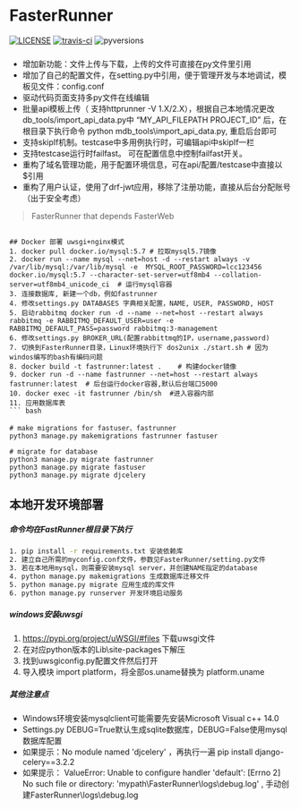 # FasterRunner

[![LICENSE](https://img.shields.io/github/license/HttpRunner/FasterRunner.svg)](https://github.com/HttpRunner/FasterRunner/blob/master/LICENSE) [![travis-ci](https://travis-ci.org/HttpRunner/FasterRunner.svg?branch=master)](https://travis-ci.org/HttpRunner/FasterRunner) ![pyversions](https://img.shields.io/pypi/pyversions/Django.svg)

###
- 增加新功能：文件上传与下载，上传的文件可直接在py文件里引用
- 增加了自己的配置文件，在setting.py中引用，便于管理开发与本地调试，模板见文件：config.conf
- 驱动代码页面支持多py文件在线编辑
- 批量api模板上传（ 支持httprunner -V 1.X/2.X），根据自己本地情况更改db_tools/import_api_data.py中 “MY_API_FILEPATH PROJECT_ID” 后，在根目录下执行命令 python mdb_tools\import_api_data.py, 重启后台即可
- 支持skipIf机制。testcase中多用例执行时，可编辑api中skipIf一栏
- 支持testcase运行时failfast。 可在配置信息中控制failfast开关。
- 重构了域名管理功能，用于配置环境信息，可在api/配置/testcase中直接以$引用
- 重构了用户认证，使用了drf-jwt应用，移除了注册功能，直接从后台分配账号（出于安全考虑）

> FasterRunner that depends FasterWeb

```

## Docker 部署 uwsgi+nginx模式
1. docker pull docker.io/mysql:5.7 # 拉取mysql5.7镜像
2. docker run --name mysql --net=host -d --restart always -v /var/lib/mysql:/var/lib/mysql -e  MYSQL_ROOT_PASSWORD=lcc123456 docker.io/mysql:5.7 --character-set-server=utf8mb4 --collation-server=utf8mb4_unicode_ci  # 运行mysql容器
3. 连接数据库, 新建一个db，例如fastrunner
4. 修改settings.py DATABASES 字典相关配置，NAME, USER, PASSWORD, HOST
5. 启动rabbitmq docker run -d --name --net=host --restart always rabbitmq -e RABBITMQ_DEFAULT_USER=user -e RABBITMQ_DEFAULT_PASS=password rabbitmq:3-management
6. 修改settings.py BROKER_URL(配置rabbittmq的IP，username,password)
7. 切换到FasterRunner目录，Linux环境执行下 dos2unix ./start.sh # 因为windos编写的bash有编码问题
8. docker build -t fastrunner:latest .    # 构建docker镜像
9. docker run -d --name fastrunner --net=host --restart always fastrunner:latest  # 后台运行docker容器,默认后台端口5000
10. docker exec -it fastrunner /bin/sh  #进入容器内部
11. 应用数据库表
``` bash

# make migrations for fastuser、fastrunner
python3 manage.py makemigrations fastrunner fastuser

# migrate for database
python3 manage.py migrate fastrunner
python3 manage.py migrate fastuser
python3 manage.py migrate djcelery
```

## 本地开发环境部署
##### 命令均在FastRunner根目录下执行
``` bash
1. pip install -r requirements.txt 安装依赖库
2. 建立自己所需的myconfig.conf文件，参数见FasterRunner/setting.py文件
3. 若在本地用mysql，则需要安装mysql server，并创建NAME指定的database
4. python manage.py makemigrations 生成数据库迁移文件
5. python manage.py migrate 应用生成的库文件
6. python manage.py runserver 开发环境启动服务
``` 

##### windows安装uwsgi
1. https://pypi.org/project/uWSGI/#files 下载uwsgi文件
2. 在对应python版本的Lib\site-packages下解压
3. 找到uwsgiconfig.py配置文件然后打开
4. 导入模块 import platform，将全部os.uname替换为 platform.uname

##### 其他注意点
- Windows环境安装mysqlclient可能需要先安装Microsoft Visual c++ 14.0
- Settings.py DEBUG=True默认生成sqlite数据库，DEBUG=False使用mysql数据库配置
- 如果提示：No module named 'djcelery' ，再执行一遍 pip install django-celery==3.2.2
- 如果提示： ValueError: Unable to configure handler 'default': [Errno 2] No such file or directory: 'mypath\\FasterRunner\\logs\\debug.log' , 手动创建FasterRunner\\logs\\debug.log

